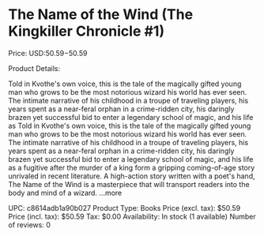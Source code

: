 # The Name of the Wind (The Kingkiller Chronicle #1)

Price: USD:$50.59-$50.59

Product Details:

Told in Kvothe's own voice, this is the tale of the magically gifted young man who grows to be the most notorious wizard his world has ever seen. The intimate narrative of his childhood in a troupe of traveling players, his years spent as a near-feral orphan in a crime-ridden city, his daringly brazen yet successful bid to enter a legendary school of magic, and his life as Told in Kvothe's own voice, this is the tale of the magically gifted young man who grows to be the most notorious wizard his world has ever seen. The intimate narrative of his childhood in a troupe of traveling players, his years spent as a near-feral orphan in a crime-ridden city, his daringly brazen yet successful bid to enter a legendary school of magic, and his life as a fugitive after the murder of a king form a gripping coming-of-age story unrivaled in recent literature. A high-action story written with a poet's hand, The Name of the Wind is a masterpiece that will transport readers into the body and mind of a wizard. ...more

UPC: c8614adb1a90b027
Product Type: Books
Price (excl. tax): $50.59
Price (incl. tax): $50.59
Tax: $0.00
Availability: In stock (1 available)
Number of reviews: 0